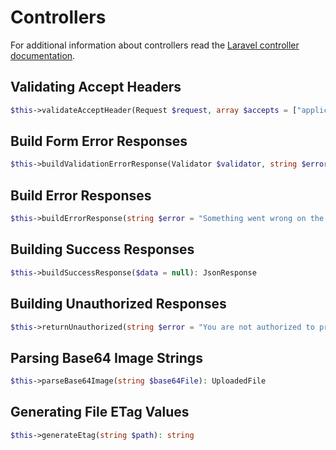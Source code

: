 # Controllers

For additional information about controllers read the [Laravel controller documentation](https://laravel.com/docs/8.x/controllers).

## Validating Accept Headers

```php
$this->validateAcceptHeader(Request $request, array $accepts = ["application/json"]): string
```

## Build Form Error Responses

```php
$this->buildValidationErrorResponse(Validator $validator, string $error = "Something went wrong on the server."): JsonResponse
```

## Build Error Responses

```php
$this->buildErrorResponse(string $error = "Something went wrong on the server.", $data = null): JsonResponse
```

## Building Success Responses

```php
$this->buildSuccessResponse($data = null): JsonResponse
```

## Building Unauthorized Responses

```php
$this->returnUnauthorized(string $error = "You are not authorized to preform this action."): JsonResponse
```

## Parsing Base64 Image Strings

```php
$this->parseBase64Image(string $base64File): UploadedFile
```

## Generating File ETag Values

```php
$this->generateEtag(string $path): string
```